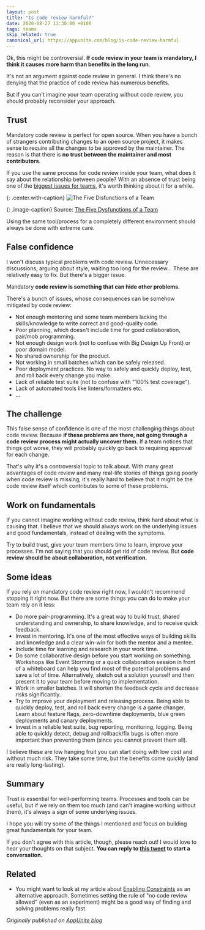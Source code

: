 ```yaml
---
layout: post
title: "Is code review harmful?"
date: 2020-08-27 11:30:00 +0100
tags: teams
skip_related: true
canonical_url: https://appunite.com/blog/is-code-review-harmful
---
```


Ok, this might be controversial. **If code review in your team is mandatory, I think it causes more harm than benefits in the long run**.

It's not an argument against code review in general. I think there's no denying that the practice of code review has numerous benefits.

But if you can't imagine your team operating without code review, you should probably reconsider your approach.

## **Trust**

Mandatory code review is perfect for open source. When you have a bunch of strangers contributing changes to an open source project, it makes sense to require all the changes to be approved by the maintainer. The reason is that there is **no trust between the maintainer and most contributors**.

If you use the same process for code review inside your team, what does it say about the relationship between people? With an absence of trust being one of the [biggest issues for teams](https://www.goodreads.com/book/show/20642542-the-five-disfuntions-of-a-team-a-leadership-fable?ac=1&from_search=true&qid=whzGMninaX&rank=1), it's worth thinking about it for a while.

{: .center.with-caption}
![The Five Disfunctions of a Team](https://appunite-blog.s3.eu-central-1.amazonaws.com/images/3acea0a0/21d0/ZHlzZnVuY3Rpb25zLnBuZw==)

{: .image-caption}
Source: [The Five Dysfunctions of a Team](https://www.goodreads.com/book/show/20642542-the-five-disfuntions-of-a-team-a-leadership-fable)

Using the same tool/process for a completely different environment should always be done with extreme care.

## **False confidence**

I won't discuss typical problems with code review. Unnecessary discussions, arguing about style, waiting too long for the review... These are relatively easy to fix. But there's a bigger issue.

Mandatory **code review is something that can hide other problems.**

There's a bunch of issues, whose consequences can be somehow mitigated by code review:

- Not enough mentoring and some team members lacking the skills/knowledge to write correct and good-quality code.
- Poor planning, which doesn't include time for good collaboration, pair/mob programming.
- Not enough design work (not to confuse with Big Design Up Front) or poor domain model.
- No shared ownership for the product.
- Not working in small batches which can be safely released.
- Poor deployment practices. No way to safely and quickly deploy, test, and roll back every change you make.
- Lack of reliable test suite (not to confuse with "100% test coverage").
- Lack of automated tools like linters/formatters etc.
- ...

## **The challenge**

This false sense of confidence is one of the most challenging things about code review. Because **if these problems are there, not going through a code review process might actually uncover them.** If a team notices that things got worse, they will probably quickly go back to requiring approval for each change.

That's why it's a controversial topic to talk about. With many great advantages of code review and many real-life stories of things going poorly when code review is missing, it's really hard to believe that it might be the code review itself which contributes to some of these problems.

## **Work on fundamentals**

If you cannot imagine working without code review, think hard about what is causing that. I believe that we should always work on the underlying issues and good fundamentals, instead of dealing with the symptoms.

Try to build trust, give your team members time to learn, improve your processes. I'm not saying that you should get rid of code review. But **code review should be about collaboration, not verification.**

## **Some ideas**

If you rely on mandatory code review right now, I wouldn't recommend stopping it right now. But there are some things you can do to make your team rely on it less:

- Do more pair-programming. It's a great way to build trust, shared understanding and ownership, to share knowledge, and to receive quick feedback.
- Invest in mentoring. It's one of the most effective ways of building skills and knowledge and a clear win-win for both the mentor and a mentee.
- Include time for learning and research in your work time.
- Do some collaborative design before you start working on something. Workshops like Event Storming or a quick collaboration session in front of a whiteboard can help you find most of the potential problems and save a lot of time. Alternatively, sketch out a solution yourself and then present it to your team before moving to implementation.
- Work in smaller batches. It will shorten the feedback cycle and decrease risks significantly.
- Try to improve your deployment and releasing process. Being able to quickly deploy, test, and roll back every change is a game changer. Learn about feature flags, zero-downtime deployments, blue green deployments and canary deployments.
- Invest in a reliable test suite, bug reporting, monitoring, logging. Being able to quickly detect, debug and rollback/fix bugs is often more important than preventing them (since you cannot prevent them all).

I believe these are low hanging fruit you can start doing with low cost and without much risk. They take some time, but the benefits come quickly (and are really long-lasting).

## **Summary**

Trust is essential for well-performing teams. Processes and tools can be useful, but if we rely on them too much (and can't imagine working without them), it's always a sign of some underlying issues.

I hope you will try some of the things I mentioned and focus on building great fundamentals for your team.

If you don't agree with this article, though, please reach out! I would love to hear your thoughts on that subject. __You can reply to [this tweet](https://twitter.com/mkaszubowski94/status/1300456801452937216) to start a conversation.__

## **Related**

- You might want to look at my article about [Enabling Constraints](https://mkaszubowski.com/2020/05/11/enabling-constraints-in-software-development.html) as an alternative approach. Sometimes setting the rule of "no code review allowed" (even as an experiment) might be a good way of finding and solving problems really fast.

*Originally published on [AppUnite blog](https://appunite.com/blog/is-code-review-harmful)*
